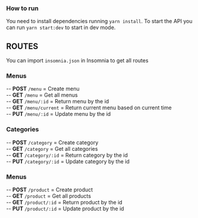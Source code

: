 ### How to run

You need to install dependencies running `yarn install`.
To start the API you can run `yarn start:dev` to start in dev mode.

## ROUTES

You can import `insomnia.json` in Insomnia to get all routes

### Menus

-- **POST** `/menu` = Create menu <br />
-- **GET** `/menu` = Get all menus <br />
-- **GET** `/menu/:id` = Return menu by the id <br />
-- **GET** `/menu/current` = Return current menu based on current time <br />
-- **PUT** `/menu/:id` = Update menu by the id <br />

### Categories

-- **POST** `/category` = Create category <br />
-- **GET** `/category` = Get all categories <br />
-- **GET** `/category/:id` = Return category by the id <br />
-- **PUT** `/category/:id` = Update category by the id <br />

### Menus

-- **POST** `/product` = Create product <br />
-- **GET** `/product` = Get all products <br />
-- **GET** `/product/:id` = Return product by the id <br />
-- **PUT** `/product/:id` = Update product by the id <br />
